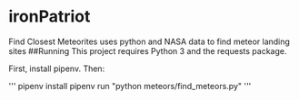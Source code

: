 # ironPatriot
Find Closest Meteorites uses python and NASA data to find meteor landing sites
##Running
This project requires Python 3 and the requests package.

First, install pipenv. Then:

'''
pipenv install
pipenv run "python meteors/find_meteors.py"
'''
